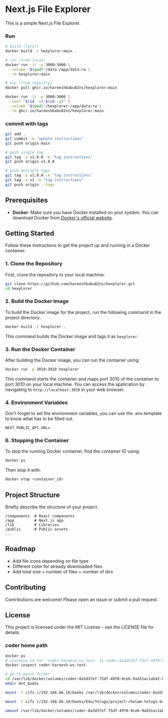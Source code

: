 # Next.js File Explorer

This is a simple Next.js File Explorer.

### Run

```sh
# build (local)
docker build -t hexplorer:main .

# run (from local)
docker run -it -p 3000:3000 \
 --volume "$(pwd)"/data:/app/data:rw \
 --rm hexplorer:main

# run (from registry)
docker pull ghcr.io/hareeshbabu82ns/hexplorer:main

docker run -it -p 3000:3000 \
 --user "$(id -u):$(id -g)" \
 --volume "$(pwd)"/hexplorer:/app/data:rw \
 --rm ghcr.io/hareeshbabu82ns/hexplorer:main
```

### commit with tags

```sh
git add .
git commit -m "update instructions"
git push origin main

# push single tag
git tag -a v1.0.0 -m "tag instructions"
git push origin v1.0.0

# push multiple tags
git tag -a v1.0.0 -m "tag instructions"
git tag -a v1 -m "tag instructions"
git push origin --tags
```

## Prerequisites

- **Docker**: Make sure you have Docker installed on your system. You can download Docker from [Docker's official website](https://www.docker.com/get-started).

## Getting Started

Follow these instructions to get the project up and running in a Docker container.

### 1. Clone the Repository

First, clone the repository to your local machine:

```bash
git clone https://github.com/hareeshbabu82ns/hexplorer.git
cd hexplorer
```

### 2. Build the Docker Image

To build the Docker image for the project, run the following command in the project directory:

```bash
docker build -t hexplorer .
```

This command builds the Docker image and tags it as `hexplorer`.

### 3. Run the Docker Container

After building the Docker image, you can run the container using:

```bash
docker run -p 3010:3010 hexplorer
```

This command starts the container and maps port 3010 of the container to port 3010 on your local machine. You can access the application by navigating to `http://localhost:3010` in your web browser.

### 4. Environment Variables

Don't forget to set the environment variables, you can use the .env.template to know what has to be filled out.

```
NEXT_PUBLIC_API_URL=
```

### 6. Stopping the Container

To stop the running Docker container, find the container ID using:

```bash
docker ps
```

Then stop it with:

```bash
docker stop <container_id>
```

## Project Structure

Briefly describe the structure of your project.

```
/components  # React components
/app         # Next.js app
/lib         # Libraries
/public      # Public assets
...
```

## Roadmap

- Add file icons depending on file type
- Different color for already downloaded files
- Add total size + number of files + number of dirs

## Contributing

Contributions are welcome! Please open an issue or submit a pull request.

## License

This project is licensed under the MIT License - see the LICENSE file for details.

### coder home path
```sh
docker ps
# instance id for 'coder-hareesh-ws-test' is coder-8a3d37ef-75df-49f0-9ce6-9a451ac1ab42
docker inspect coder-hareesh-ws-test

# go to mount folder
cd /var/lib/docker/volumes/coder-8a3d37ef-75df-49f0-9ce6-9a451ac1ab42-home/_data/dev/hexplorer/data
mkdir mnt_books

mount -t cifs //192.168.86.10/books /var/lib/docker/volumes/coder-8a3d37ef-75df-49f0-9ce6-9a451ac1ab42-home/_data/dev/hexplorer/data/mnt_books -o username=hareesh,password=<XXX>,rw,vers=2.1

mount -t cifs //192.168.86.10/books/Edu/Telugu/project-chalam-telugu-books-collection /var/lib/docker/volumes/coder-8a3d37ef-75df-49f0-9ce6-9a451ac1ab42-home/_data/dev/hexplorer/data/mnt_books -o username=hareesh,password=<XXX>,rw,vers=2.1

umount /var/lib/docker/volumes/coder-8a3d37ef-75df-49f0-9ce6-9a451ac1ab42-home/_data/dev/hexplorer/data/mnt_books

```